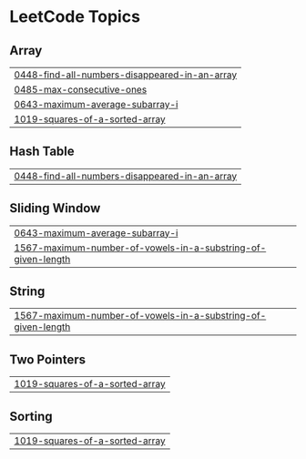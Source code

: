 
<!---LeetCode Topics Start-->
# LeetCode Topics
## Array
|  |
| ------- |
| [0448-find-all-numbers-disappeared-in-an-array](https://github.com/Arindam2003/LeetCode/tree/master/0448-find-all-numbers-disappeared-in-an-array) |
| [0485-max-consecutive-ones](https://github.com/Arindam2003/LeetCode/tree/master/0485-max-consecutive-ones) |
| [0643-maximum-average-subarray-i](https://github.com/Arindam2003/LeetCode/tree/master/0643-maximum-average-subarray-i) |
| [1019-squares-of-a-sorted-array](https://github.com/Arindam2003/LeetCode/tree/master/1019-squares-of-a-sorted-array) |
## Hash Table
|  |
| ------- |
| [0448-find-all-numbers-disappeared-in-an-array](https://github.com/Arindam2003/LeetCode/tree/master/0448-find-all-numbers-disappeared-in-an-array) |
## Sliding Window
|  |
| ------- |
| [0643-maximum-average-subarray-i](https://github.com/Arindam2003/LeetCode/tree/master/0643-maximum-average-subarray-i) |
| [1567-maximum-number-of-vowels-in-a-substring-of-given-length](https://github.com/Arindam2003/LeetCode/tree/master/1567-maximum-number-of-vowels-in-a-substring-of-given-length) |
## String
|  |
| ------- |
| [1567-maximum-number-of-vowels-in-a-substring-of-given-length](https://github.com/Arindam2003/LeetCode/tree/master/1567-maximum-number-of-vowels-in-a-substring-of-given-length) |
## Two Pointers
|  |
| ------- |
| [1019-squares-of-a-sorted-array](https://github.com/Arindam2003/LeetCode/tree/master/1019-squares-of-a-sorted-array) |
## Sorting
|  |
| ------- |
| [1019-squares-of-a-sorted-array](https://github.com/Arindam2003/LeetCode/tree/master/1019-squares-of-a-sorted-array) |
<!---LeetCode Topics End-->
